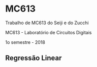 # MC613

Trabalho de MC613 do Seiji e do Zucchi

MC613 - Laboratório de Circuitos Digitais

1o semestre - 2018

## Regressão Linear
